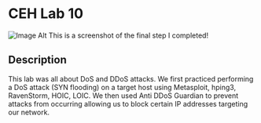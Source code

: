 <h1>CEH Lab 10</h1>


![Image Alt]()
This is a screenshot of the final step I completed! 

<h2>Description</h2>
This lab was all about DoS and DDoS attacks.  We first practiced performing a DoS attack (SYN flooding) on a target host using Metasploit, hping3, RavenStorm, HOIC, LOIC. We then used Anti DDoS Guardian to prevent attacks from occurring allowing us to block certain IP addresses targeting our network.
<br />
